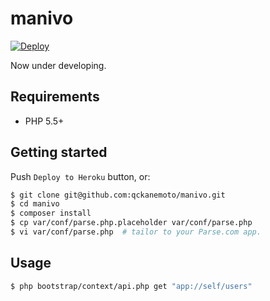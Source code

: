 # manivo

[![Deploy](https://www.herokucdn.com/deploy/button.png)](https://heroku.com/deploy)

Now under developing.

## Requirements

* PHP 5.5+

## Getting started

Push `Deploy to Heroku` button, or:

```bash
$ git clone git@github.com:qckanemoto/manivo.git
$ cd manivo
$ composer install
$ cp var/conf/parse.php.placeholder var/conf/parse.php
$ vi var/conf/parse.php  # tailor to your Parse.com app.
```

## Usage

```bash
$ php bootstrap/context/api.php get "app://self/users"
```
